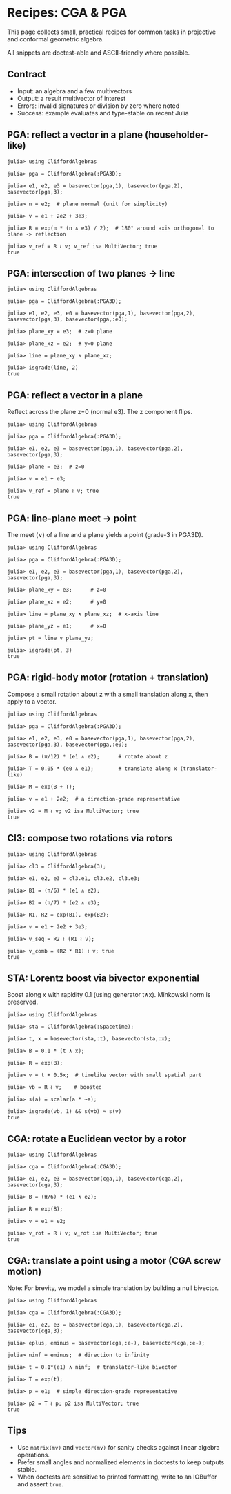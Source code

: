 # Recipes: CGA & PGA

This page collects small, practical recipes for common tasks in projective and conformal geometric algebra.

All snippets are doctest-able and ASCII-friendly where possible.

## Contract
- Input: an algebra and a few multivectors
- Output: a result multivector of interest
- Errors: invalid signatures or division by zero where noted
- Success: example evaluates and type-stable on recent Julia

## PGA: reflect a vector in a plane (householder-like)

```jldoctest
julia> using CliffordAlgebras

julia> pga = CliffordAlgebra(:PGA3D);

julia> e1, e2, e3 = basevector(pga,1), basevector(pga,2), basevector(pga,3);

julia> n = e2;  # plane normal (unit for simplicity)

julia> v = e1 + 2e2 + 3e3;

julia> R = exp(π * (n ∧ e3) / 2);  # 180° around axis orthogonal to plane -> reflection

julia> v_ref = R ≀ v; v_ref isa MultiVector; true
true
```

## PGA: intersection of two planes -> line

```jldoctest
julia> using CliffordAlgebras

julia> pga = CliffordAlgebra(:PGA3D);

julia> e1, e2, e3, e0 = basevector(pga,1), basevector(pga,2), basevector(pga,3), basevector(pga,:e0);

julia> plane_xy = e3;  # z=0 plane

julia> plane_xz = e2;  # y=0 plane

julia> line = plane_xy ∧ plane_xz;

julia> isgrade(line, 2)
true
```

## PGA: reflect a vector in a plane

Reflect across the plane z=0 (normal e3). The z component flips.

```jldoctest
julia> using CliffordAlgebras

julia> pga = CliffordAlgebra(:PGA3D);

julia> e1, e2, e3 = basevector(pga,1), basevector(pga,2), basevector(pga,3);

julia> plane = e3;  # z=0

julia> v = e1 + e3;

julia> v_ref = plane ≀ v; true
true
```

## PGA: line-plane meet -> point

The meet (∨) of a line and a plane yields a point (grade-3 in PGA3D).

```jldoctest
julia> using CliffordAlgebras

julia> pga = CliffordAlgebra(:PGA3D);

julia> e1, e2, e3 = basevector(pga,1), basevector(pga,2), basevector(pga,3);

julia> plane_xy = e3;      # z=0

julia> plane_xz = e2;      # y=0

julia> line = plane_xy ∧ plane_xz;  # x-axis line

julia> plane_yz = e1;      # x=0

julia> pt = line ∨ plane_yz;

julia> isgrade(pt, 3)
true
```

## PGA: rigid-body motor (rotation + translation)

Compose a small rotation about z with a small translation along x, then apply to a vector.

```jldoctest
julia> using CliffordAlgebras

julia> pga = CliffordAlgebra(:PGA3D);

julia> e1, e2, e3, e0 = basevector(pga,1), basevector(pga,2), basevector(pga,3), basevector(pga,:e0);

julia> B = (π/12) * (e1 ∧ e2);      # rotate about z

julia> T = 0.05 * (e0 ∧ e1);        # translate along x (translator-like)

julia> M = exp(B + T);

julia> v = e1 + 2e2;  # a direction-grade representative

julia> v2 = M ≀ v; v2 isa MultiVector; true
true
```

## Cl3: compose two rotations via rotors

```jldoctest
julia> using CliffordAlgebras

julia> cl3 = CliffordAlgebra(3);

julia> e1, e2, e3 = cl3.e1, cl3.e2, cl3.e3;

julia> B1 = (π/6) * (e1 ∧ e2);

julia> B2 = (π/7) * (e2 ∧ e3);

julia> R1, R2 = exp(B1), exp(B2);

julia> v = e1 + 2e2 + 3e3;

julia> v_seq = R2 ≀ (R1 ≀ v);

julia> v_comb = (R2 * R1) ≀ v; true
true
```

## STA: Lorentz boost via bivector exponential

Boost along x with rapidity 0.1 (using generator t∧x). Minkowski norm is preserved.

```jldoctest
julia> using CliffordAlgebras

julia> sta = CliffordAlgebra(:Spacetime);

julia> t, x = basevector(sta,:t), basevector(sta,:x);

julia> B = 0.1 * (t ∧ x);

julia> R = exp(B);

julia> v = t + 0.5x;  # timelike vector with small spatial part

julia> vb = R ≀ v;    # boosted

julia> s(a) = scalar(a * ~a);

julia> isgrade(vb, 1) && s(vb) ≈ s(v)
true
```

## CGA: rotate a Euclidean vector by a rotor

```jldoctest
julia> using CliffordAlgebras

julia> cga = CliffordAlgebra(:CGA3D);

julia> e1, e2, e3 = basevector(cga,1), basevector(cga,2), basevector(cga,3);

julia> B = (π/6) * (e1 ∧ e2);

julia> R = exp(B);

julia> v = e1 + e2;

julia> v_rot = R ≀ v; v_rot isa MultiVector; true
true
```

## CGA: translate a point using a motor (CGA screw motion)

Note: For brevity, we model a simple translation by building a null bivector.

```jldoctest
julia> using CliffordAlgebras

julia> cga = CliffordAlgebra(:CGA3D);

julia> e1, e2, e3 = basevector(cga,1), basevector(cga,2), basevector(cga,3);

julia> eplus, eminus = basevector(cga,:e₊), basevector(cga,:e₋);

julia> ninf = eminus;  # direction to infinity

julia> t = 0.1*(e1) ∧ ninf;  # translator-like bivector

julia> T = exp(t);

julia> p = e1;  # simple direction-grade representative

julia> p2 = T ≀ p; p2 isa MultiVector; true
true
```

## Tips
- Use `matrix(mv)` and `vector(mv)` for sanity checks against linear algebra operations.
- Prefer small angles and normalized elements in doctests to keep outputs stable.
- When doctests are sensitive to printed formatting, write to an IOBuffer and assert `true`.
